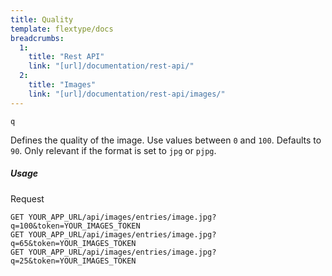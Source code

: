 ```yaml
---
title: Quality
template: flextype/docs
breadcrumbs:
  1:
    title: "Rest API"
    link: "[url]/documentation/rest-api/"
  2:
    title: "Images"
    link: "[url]/documentation/rest-api/images/"
---
```


`q`

Defines the quality of the image. Use values between `0` and `100`. Defaults to `90`. Only relevant if the format is set to `jpg` or `pjpg`.


##### Usage

<div class="file-header">Request</div>

```
GET YOUR_APP_URL/api/images/entries/image.jpg?q=100&token=YOUR_IMAGES_TOKEN
GET YOUR_APP_URL/api/images/entries/image.jpg?q=65&token=YOUR_IMAGES_TOKEN
GET YOUR_APP_URL/api/images/entries/image.jpg?q=25&token=YOUR_IMAGES_TOKEN
```
